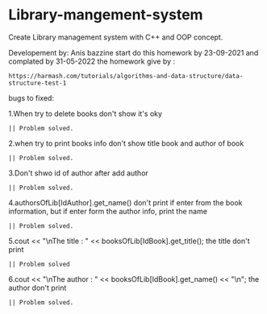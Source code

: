 # Library-mangement-system
Create Library management system with C++ and OOP concept.

Developement by: Anis bazzine start do this homework by 23-09-2021 and complated by 31-05-2022 the homework give by :

	https://harmash.com/tutorials/algorithms-and-data-structure/data-structure-test-1

bugs to fixed:

1.When try to delete books don't show it's oky 
	
	|| Problem solved.
  
2.when try to print books info don't show title book and author of book

	|| Problem solved.

3.Don't shwo id of author after add author 

	|| Problem solved.

4.authorsOfLib[IdAuthor].get_name() don't print if enter from the book information, but if enter form the author info, print the name

	|| Problem solved.

5.cout << "\nThe title : " << booksOfLib[IdBook].get_title();
 the title don't print

	|| Problem solved
6.cout << "\nThe author : " << booksOfLib[IdBook].get_name() << "\n";
	the author don't print 
 
	|| Problem solved.